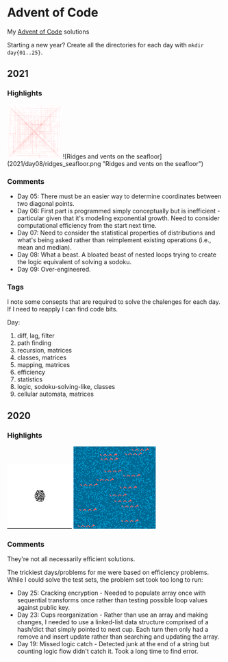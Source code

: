 # Advent of Code
My [Advent of Code](https://adventofcode.com/) solutions

Starting a new year? Create all the directories for each day with `mkdir day{01..25}`.

## 2021
### Highlights
<img src="2021/day05/seafloor.png" width="25%" height="25%" title="Good luck crossing the vents on the seafloor">
![Ridges and vents on the seafloor](2021/day08/ridges_seafloor.png "Ridges and vents on the seafloor")

### Comments

* Day 05: There must be an easier way to determine coordinates between two diagonal points.
* Day 06: First part is programmed simply conceptually but is inefficient - particular given that it's modeling exponential growth. Need to consider computational efficiency from the start next time.
* Day 07: Need to consider the statistical properties of distributions and what's being asked rather than reimplement existing operations (i.e., mean and median).
* Day 08: What a beast. A bloated beast of nested loops trying to create the logic equivalent of solving a sodoku.
* Day 09: Over-engineered.

### Tags
I note some consepts that are required to solve the chalenges for each day.
If I need to reapply I can find code bits.

Day:

1. diff, lag, filter
2. path finding
3. recursion, matrices
4. classes, matrices
5. mapping, matrices
6. efficiency
7. statistics
8. logic, sodoku-solving-like, classes
9. cellular automata, matrices

## 2020
### Highlights
![A hexagonal cellular automata](2020/day24/tiles_anim.gif "A hexagonal cellular automata")
![Sea Monster Map](2020/day20/seamonsters.png "Sea Monster map")

### Comments
They're not all necessarily efficient solutions.

The trickiest days/problems for me were based on efficiency problems. While I could solve the test sets, the problem set took too long to run:

* Day 25: Cracking encryption - Needed to populate array once with sequential transforms once rather than testing possible loop values against public key.
* Day 23: Cups reorganization - Rather than use an array and making changes, I needed to use a linked-list data structure comprised of a hash/dict that simply pointed to next cup. Each turn then only had a remove and insert update rather than searching and updating the array.
* Day 19: Missed logic catch - Detected junk at the end of a string but counting logic flow didn't catch it. Took a long time to find error. 
